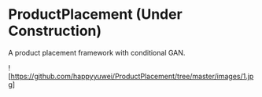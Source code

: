 # ProductPlacement  (Under Construction)
A product placement framework with conditional GAN.

![https://github.com/happyyuwei/ProductPlacement/tree/master/images/1.jpg]
